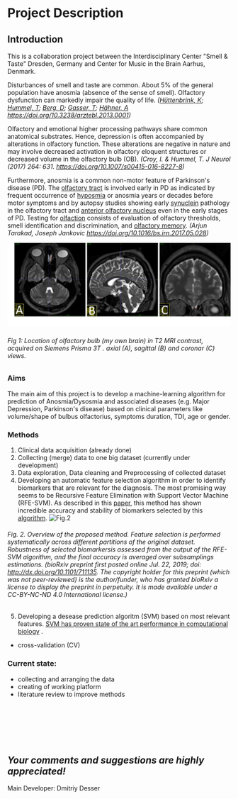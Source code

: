 


# Project Description

## Introduction
 This is a collaboration project between  the Interdisciplinary Center "Smell & Taste" Dresden, Germany and Center for Music in the Brain Aarhus, Denmark.

Disturbances of smell and taste are common. About 5% of the general population have anosmia (absence of the sense of smell). Olfactory dysfunction can markedly impair the quality of life. 
*([Hüttenbrink, K](https://www.aerzteblatt.de/suche?archivAutor=H%FCttenbrink%2C+K);  [Hummel, T](https://www.aerzteblatt.de/suche?archivAutor=Hummel%2C+T);  [Berg, D](https://www.aerzteblatt.de/suche?archivAutor=Berg%2C+D);  [Gasser, T](https://www.aerzteblatt.de/suche?archivAutor=Gasser%2C+T);  [Hähner, A](https://www.aerzteblatt.de/suche?archivAutor=H%E4hner%2C+A)
https://doi.org/10.3238/arztebl.2013.0001)*


Olfactory and emotional higher processing pathways share common anatomical substrates. Hence, depression is often accompanied by alterations in olfactory function. These alterations are negative in nature and may involve decreased activation in olfactory eloquent structures or decreased volume in the olfactory bulb (OB).
*(Croy, I. & Hummel, T. J Neurol (2017) 264: 631. https://doi.org/10.1007/s00415-016-8227-8)*

Furthermore, anosmia is a common non-motor feature of Parkinson's disease (PD). The  [olfactory tract](https://www.sciencedirect.com/topics/neuroscience/olfactory-tract "Learn more about Olfactory Tract from ScienceDirect's AI-generated Topic Pages")  is involved early in PD as indicated by frequent occurrence of [hyposmia](https://www.sciencedirect.com/topics/neuroscience/hyposmia "Learn more about Hyposmia from ScienceDirect's AI-generated Topic Pages") or anosmia years or decades before motor symptoms and by autopsy studies showing early  [synuclein](https://www.sciencedirect.com/topics/neuroscience/synuclein "Learn more about Synuclein from ScienceDirect's AI-generated Topic Pages")  pathology in the olfactory tract and [anterior olfactory nucleus](https://www.sciencedirect.com/topics/neuroscience/anterior-olfactory-nucleus "Learn more about Anterior Olfactory Nucleus from ScienceDirect's AI-generated Topic Pages") even in the early stages of PD. Testing for  [olfaction](https://www.sciencedirect.com/topics/neuroscience/olfaction "Learn more about Olfaction from ScienceDirect's AI-generated Topic Pages") consists of evaluation of olfactory thresholds, smell identification and discrimination, and  [olfactory memory](https://www.sciencedirect.com/topics/neuroscience/olfactory-memory "Learn more about Olfactory Memory from ScienceDirect's AI-generated Topic Pages").
*(Arjun Tarakad, Joseph Jankovic https://doi.org/10.1016/bs.irn.2017.05.028)*



![olfactory bulb](https://github.com/desserdmi/olfactory_bulb/blob/master/ob.png)
######  *Fig 1: Location of olfactory bulb (my own brain) in T2 MRI contrast, acquired on Siemens Prisma 3T . axial (A), sagittal (B) and coronar (C) views.*

### Aims

 
The main aim of this project is to develop a machine-learning algorithm for prediction of Anosmia/Dysosmia and associated diseases  (e.g. Major Depression, Parkinson's disease) based on clinical parameters like volume/shape of bulbus olfactorius, symptoms duration, TDI,  age or gender.

### Methods  

 1. Clinical data acquisition (already done) 
 2.  Collecting (merge) data to one big dataset  (currently under development)
 3. Data exploration, Data cleaning and Preprocessing of collected dataset
4. Developing an automatic feature selection algorithm 
in order to identify biomarkers that are relevant for
the diagnosis.  The most promising way seems to be Recursive Feature Elimination with Support Vector Machine (RFE-SVM). As described in this [paper](https://doi.org/10.1101/711135), this method has shown incredible accuracy and stability of biomarkers selected by this [algorithm](https://www.biorxiv.org/content/10.1101/711135v1.full).
![Fig.2](https://www.biorxiv.org/content/biorxiv/early/2019/07/22/711135/F1.large.jpg?width=800&height=600&carousel=1)
###### *Fig. 2. Overview of the proposed method. Feature selection is performed systematically across different partitions of the original dataset. Robustness of selected biomarkersis assessed from the output of the RFE-SVM algorithm, and the final accuracy is averaged over subsamplings estimations. (*bioRxiv preprint first posted online Jul. 22, 2019; doi: http://dx.doi.org/10.1101/711135. The copyright holder for this preprint (which was not peer-reviewed) is the author/funder, who has granted bioRxiv a license to display the preprint in perpetuity. It is made available under a CC-BY-NC-ND 4.0 International license.)**

5.  Developing a desease prediction algoritm (SVM) based on most relevant features.  [SVM has
proven state of the art performance in computational biology](https://doi.org/10.1371/journal.pcbi.1000173) .  
- cross-validation (CV)

### Current state:

 - collecting and arranging the data
 - creating of working platform
 - literature review to improve methods


<br><br><br><br><br>

## *Your comments and suggestions are highly appreciated!*


Main Developer: Dmitriy Desser
<!--stackedit_data:
eyJoaXN0b3J5IjpbMzU0NTQ2NjAwLC0xMTE2MDM4NTE1LDczNT
gzOTczNSwtMjQyMjYyMDM3LDIwMjkwNDEzMTAsLTIwMzMyMzA0
ODgsMTY3MDM5MjM0Miw3NDA4NTQ3NiwxNjY3NTEwOTI3LDM5NT
A2NTAyMywtMTIwMjkxMjU0MCwxNTc1NjYwMDcsLTEyNzE1ODky
MTIsODk5OTExNjldfQ==
-->